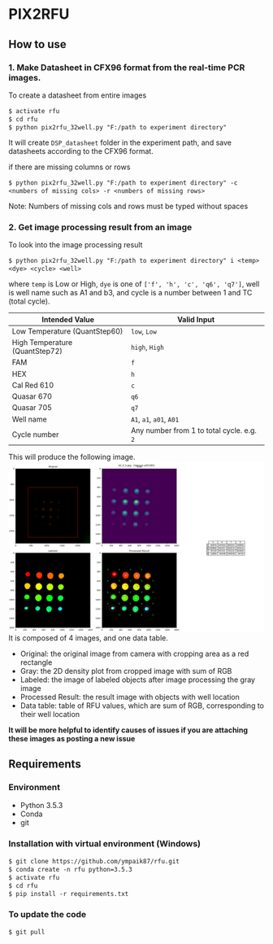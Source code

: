 # PIX2RFU

## How to use
### 1. Make Datasheet in CFX96 format from the real-time PCR images.
To create a datasheet from entire images
```
$ activate rfu
$ cd rfu
$ python pix2rfu_32well.py "F:/path to experiment directory"
```
It will create `DSP_datasheet` folder in the experiment path, and save datasheets according to the CFX96 format.

if there are missing columns or rows
```
$ python pix2rfu_32well.py "F:/path to experiment directory" -c <numbers of missing cols> -r <numbers of missing rows>
```
Note: Numbers of missing cols and rows must be typed without spaces

### 2. Get image processing result from an image

To look into the image processing result
```
$ python pix2rfu_32well.py "F:/path to experiment directory" i <temp> <dye> <cycle> <well>
```
where `temp` is Low or High, `dye` is one of `['f', 'h', 'c', 'q6', 'q7']`, well is well name such as A1 and b3, and cycle is a number between 1 and TC (total cycle).

Intended Value | Valid Input
---------------|-------------
Low Temperature (QuantStep60) | `low`, `Low`
High Temperature (QuantStep72) | `high`, `High`
FAM | `f`
HEX | `h`
Cal Red 610 | `c`
Quasar 670 | `q6`
Quasar 705 | `q7`
Well name | `A1`, `a1`, `a01`, `A01`
Cycle number | Any number from 1 to total cycle. e.g. `2`

This will produce the following image.
![Result Image](doc/Result_a0519f2-sub_44_0_h.jpg)
It is composed of 4 images, and one data table.
  * Original: the original image from camera with cropping area as a red rectangle
  * Gray: the 2D density plot from cropped image with sum of RGB
  * Labeled: the image of labeled objects after image processing the gray image
  * Processed Result: the result image with objects with well location
  * Data table: table of RFU values, which are sum of RGB, corresponding to their well location

**It will be more helpful to identify causes of issues if you are attaching these images as posting a new issue**

## Requirements
### Environment
- Python 3.5.3
- Conda
- git

### Installation with virtual environment (Windows)
```
$ git clone https://github.com/ympaik87/rfu.git
$ conda create -n rfu python=3.5.3
$ activate rfu
$ cd rfu
$ pip install -r requirements.txt
```

### To update the code
```
$ git pull
```

